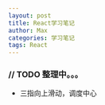 ```yaml
---
layout: post
title: React学习笔记
author: Max
categories: 学习笔记
tags: React
---
```


### // TODO 整理中。。。

- 三指向上滑动，调度中心

